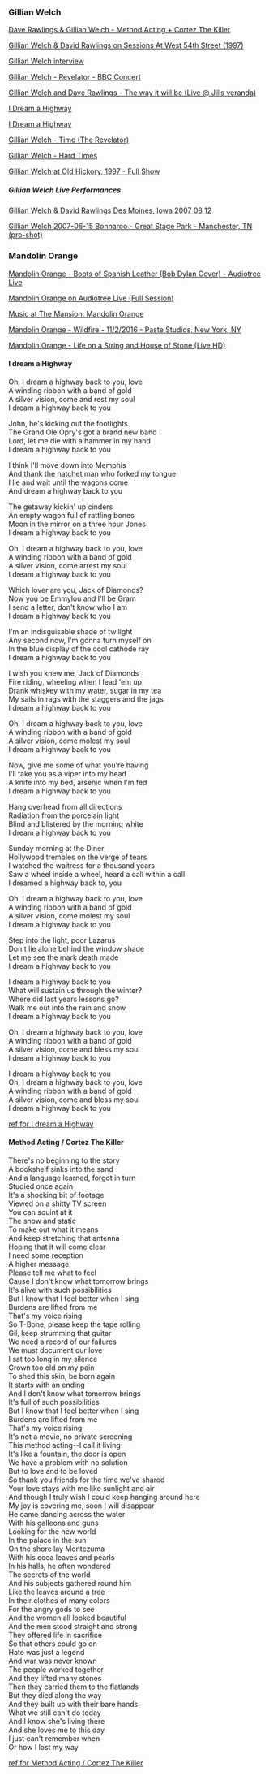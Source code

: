 
### Gillian Welch

[Dave Rawlings & Gillian Welch - Method Acting + Cortez The Killer](https://www.youtube.com/watch?v=gxPTQDP2bRQ)

[Gillian Welch & David Rawlings on Sessions At West 54th Street (1997)](https://www.youtube.com/watch?v=lNj9zzVaPzs)

[Gillian Welch interview](https://www.youtube.com/watch?v=kLnfdwEwKuM)

[Gillian Welch - Revelator - BBC Concert](https://www.youtube.com/watch?v=4gEc5Pq50xo)

[Gillian Welch and Dave Rawlings - The way it will be (Live @ Jills veranda)](https://www.youtube.com/watch?v=rO6SkStmhGY)

[I Dream a Highway](https://www.youtube.com/watch?v=GLjcUFnZjNk)

[I Dream a Highway](https://www.youtube.com/watch?v=jvREUDH2BZ0)

[Gillian Welch - Time (The Revelator)](https://www.youtube.com/watch?v=jdYG-Nh_AxU)

[Gillian Welch - Hard Times](https://www.youtube.com/watch?v=k35haKwqY14)

[Gillian Welch at Old Hickory, 1997 - Full Show](https://www.youtube.com/watch?v=tpkeFRm4AGA)

##### Gillian Welch Live Performances

[Gillian Welch & David Rawlings Des Moines, Iowa 2007 08 12](https://www.youtube.com/watch?v=q7sgxbeszp0)

[Gillian Welch 2007-06-15 Bonnaroo - Great Stage Park - Manchester, TN (pro-shot)](https://www.youtube.com/watch?v=rhkEvk2PF08)

### Mandolin Orange

[Mandolin Orange - Boots of Spanish Leather (Bob Dylan Cover) - Audiotree Live](https://www.youtube.com/watch?v=iOHkyZ62jjQ)

[Mandolin Orange on Audiotree Live (Full Session)](https://www.youtube.com/watch?v=dv6ERkkaifk)

[Music at The Mansion: Mandolin Orange](https://www.youtube.com/watch?v=wqWBth_rLgw)

[Mandolin Orange - Wildfire - 11/2/2016 - Paste Studios, New York, NY](https://www.youtube.com/watch?v=r9jwGansp1E)

[Mandolin Orange - Life on a String and House of Stone (Live HD)](https://www.youtube.com/watch?v=QLxtgKUEHYU)

#### I dream a Highway

Oh, I dream a highway back to you, love   
A winding ribbon with a band of gold   
A silver vision, come and rest my soul   
I dream a highway back to you  

John, he's kicking out the footlights   
The Grand Ole Opry's got a brand new band   
Lord, let me die with a hammer in my hand   
I dream a highway back to you  

I think I'll move down into Memphis   
And thank the hatchet man who forked my tongue   
I lie and wait until the wagons come   
And dream a highway back to you   

The getaway kickin' up cinders   
An empty wagon full of rattling bones   
Moon in the mirror on a three hour Jones   
I dream a highway back to you   

Oh, I dream a highway back to you, love   
A winding ribbon with a band of gold   
A silver vision, come arrest my soul   
I dream a highway back to you   

Which lover are you, Jack of Diamonds?   
Now you be Emmylou and I'll be Gram   
I send a letter, don't know who I am   
I dream a highway back to you   

I'm an indisguisable shade of twilight   
Any second now, I'm gonna turn myself on   
In the blue display of the cool cathode ray   
I dream a highway back to you   

I wish you knew me, Jack of Diamonds   
Fire riding, wheeling when I lead 'em up   
Drank whiskey with my water, sugar in my tea  
My sails in rags with the staggers and the jags  
I dream a highway back to you  

Oh, I dream a highway back to you, love  
A winding ribbon with a band of gold   
A silver vision, come molest my soul  
I dream a highway back to you  

Now, give me some of what you're having  
I'll take you as a viper into my head  
A knife into my bed, arsenic when I'm fed  
I dream a highway back to you  

Hang overhead from all directions  
Radiation from the porcelain light  
Blind and blistered by the morning white  
I dream a highway back to you  

Sunday morning at the Diner  
Hollywood trembles on the verge of tears  
I watched the waitress for a thousand years  
Saw a wheel inside a wheel, heard a call within a call  
I dreamed a highway back to, you  

Oh, I dream a highway back to you, love  
A winding ribbon with a band of gold  
A silver vision, come molest my soul  
I dream a highway back to you  

Step into the light, poor Lazarus  
Don't lie alone behind the window shade  
Let me see the mark death made  
I dream a highway back to you  

I dream a highway back to you  
What will sustain us through the winter?  
Where did last years lessons go?  
Walk me out into the rain and snow  
I dream a highway back to you  

Oh, I dream a highway back to you, love  
A winding ribbon with a band of gold  
A silver vision, come and bless my soul  
I dream a highway back to you  

I dream a highway back to you  
Oh, I dream a highway back to you, love  
A winding ribbon with a band of gold  
A silver vision, come and bless my soul  
I dream a highway back to you  

[ref for I dream a Highway](https://www.google.com/search?q=gillian+welch+lyrics+I+dream+a+Highway+back+to+you&oq=gillian+welch+lyrics+I+dream+a+Highway+back+to+you)

#### Method Acting / Cortez The Killer

There's no beginning to the story  
A bookshelf sinks into the sand  
And a language learned, forgot in turn  
Studied once again  
It's a shocking bit of footage  
Viewed on a shitty TV screen  
You can squint at it  
The snow and static  
To make out what it means  
And keep stretching that antenna  
Hoping that it will come clear  
I need some reception  
A higher message  
Please tell me what to feel  
Cause I don't know what tomorrow brings  
It's alive with such possibilities  
But I know that I feel better when I sing  
Burdens are lifted from me  
That's my voice rising  
So T-Bone, please keep the tape rolling  
Gil, keep strumming that guitar  
We need a record of our failures  
We must document our love  
I sat too long in my silence  
Grown too old on my pain  
To shed this skin, be born again  
It starts with an ending  
And I don't know what tomorrow brings  
It's full of such possibilities  
But I know that I feel better when I sing  
Burdens are lifted from me  
That's my voice rising  
It's not a movie, no private screening  
This method acting--I call it living  
It's like a fountain, the door is open  
We have a problem with no solution  
But to love and to be loved  
So thank you friends for the time we've shared  
Your love stays with me like sunlight and air  
And though I truly wish I could keep hanging around here  
My joy is covering me, soon I will disappear  
He came dancing across the water  
With his galleons and guns  
Looking for the new world  
In the palace in the sun  
On the shore lay Montezuma  
With his coca leaves and pearls  
In his halls, he often wondered  
The secrets of the world  
And his subjects gathered round him  
Like the leaves around a tree  
In their clothes of many colors  
For the angry gods to see  
And the women all looked beautiful  
And the men stood straight and strong  
They offered life in sacrifice  
So that others could go on  
Hate was just a legend  
And war was never known  
The people worked together  
And they lifted many stones  
Then they carried them to the flatlands  
But they died along the way  
And they built up with their bare hands  
What we still can't do today  
And I know she's living there  
And she loves me to this day  
I just can't remember when  
Or how I lost my way  

[ref for Method Acting / Cortez The Killer](https://genius.com/Dave-rawlings-machine-method-acting-cortez-the-killer-lyrics)
